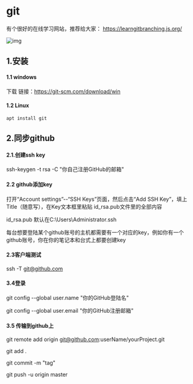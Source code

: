 # git

有个很好的在线学习网站，推荐给大家： https://learngitbranching.js.org/

![img](https://pdai-1257820000.cos.ap-beijing.myqcloud.com/pdai.tech/public/_images/tool-git-learn-1.png)

## 1.安装

#### 1.1 windows

下载 链接：https://git-scm.com/download/win

#### 1.2 Linux

```
apt install git
```

## 2.同步github

#### 2.1.创建ssh key

ssh-keygen -t rsa -C "你自己注册GitHub的邮箱" 

#### 2.2 github添加key

打开“Account settings”--“SSH Keys”页面，然后点击“Add SSH Key”，填上Title（随意写），在Key文本框里粘贴 id_rsa.pub文件里的全部内容

 id_rsa.pub 默认在C:\Users\Administrator\.ssh

每台想要登陆某个github账号的主机都需要有一个对应的key，例如你有一个github账号，你在你的笔记本和台式上都要创建key

#### 2.3客户端测试

ssh -T git@github.com

#### 3.4登录

git config --global user.name "你的GitHub登陆名"

git config --global user.email "你的GitHub注册邮箱"

#### 3.5 传输到github上

git remote add origin git@github.com:userName/yourProject.git

git add .

git commit -m "tag"

git push -u origin master

